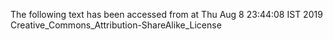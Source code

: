 The following text has been accessed from at Thu Aug 8 23:44:08 IST 2019
Creative_Commons_Attribution-ShareAlike_License
